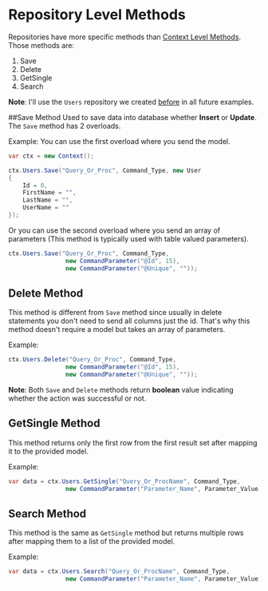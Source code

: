 
# Repository Level Methods
Repositories have more specific methods than [Context Level Methods](https://github.com/AndrewFahmy/SqlMapper/blob/master/docs/context_methods.md). Those methods are:

1. Save
2. Delete
3. GetSingle
4. Search

**Note**: I'll use the `Users` repository we created [before](https://github.com/AndrewFahmy/SqlMapper/blob/master/docs/creating_repositories.md) in all future examples.

##Save Method
Used to save data into database whether **Insert** or **Update**. The `Save` method has 2 overloads.

Example:
You can use the first overload where you send the model.
```csharp
var ctx = new Context();

ctx.Users.Save("Query_Or_Proc", Command_Type, new User
{
    Id = 0,
    FirstName = "",
    LastName = "",
    UserName = ""
});
```
Or you can use the second overload where you send an array of parameters (This method is typically used with table valued parameters).
```csharp
ctx.Users.Save("Query_Or_Proc", Command_Type, 
                new CommandParameter("@Id", 15),
                new CommandParameter("@Unique", ""));
```

## Delete Method
This method is different from `Save` method since usually in delete statements you don't need to send all columns just the id. That's why this method doesn't require a model but takes an array of parameters.

Example:
```csharp
ctx.Users.Delete("Query_Or_Proc", Command_Type,
                new CommandParameter("@Id", 15),
                new CommandParameter("@Unique", ""));
```


**Note**: Both `Save` and `Delete` methods return **boolean** value indicating whether the action was successful or not.

## GetSingle Method
This method returns only the first row from the first result set after mapping it to the provided model.

Example:
```csharp
var data = ctx.Users.GetSingle("Query_Or_ProcName", Command_Type,
                new CommandParameter("Parameter_Name", Parameter_Value));
```

## Search Method
This method is the same as `GetSingle` method but returns multiple rows after mapping them to a list of the provided model.

Example:
```csharp
var data = ctx.Users.Search("Query_Or_ProcName", Command_Type,
                new CommandParameter("Parameter_Name", Parameter_Value));
```
